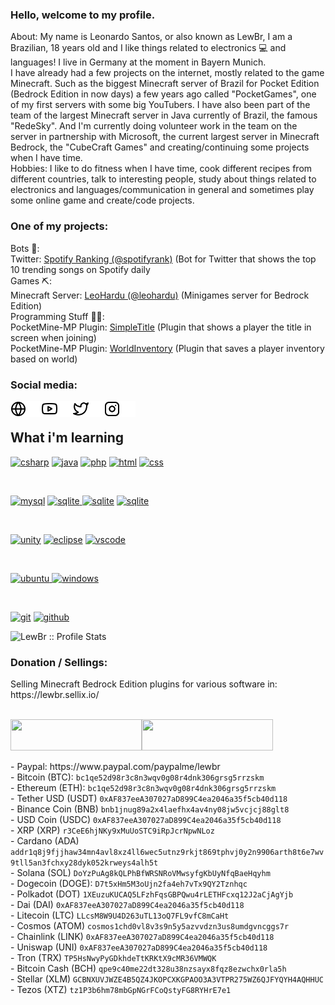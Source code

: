 ### Hello, welcome to my profile.
About: 
My name is Leonardo Santos, or also known as LewBr, I am a Brazilian, 18 years old and I like things related to electronics 💻 and languages! I live in Germany at the moment in Bayern Munich.<br>I have already had a few projects on the internet, mostly related to the game Minecraft. Such as the biggest Minecraft server of Brazil for Pocket Edition (Bedrock Edition in now days) a few years ago called "PocketGames", one of my first servers with some big YouTubers. I have also been part of the team of the largest Minecraft server in Java currently of Brazil, the famous "RedeSky". And I'm currently doing volunteer work in the team on the server in partnership with Microsoft, the current largest server in Minecraft Bedrock, the "CubeCraft Games" and creating/continuing some projects when I have time.
<br>Hobbies: I like to do fitness when I have time, cook different recipes from different countries, talk to interesting people, study about things related to electronics and languages/communication in general and sometimes play some online game and create/code projects.

### One of my projects:
Bots 🤖:<br> 
Twitter: <a href="https://www.twitter.com/spotifyrank"> Spotify Ranking (@spotifyrank)</a> (Bot for Twitter that shows the top 10 trending songs on Spotify daily<br>
Games ⛏:<br>
Minecraft Server: <a href="https://www.twitter.com/leohardu"> LeoHardu (@leohardu)</a> (Minigames server for Bedrock Edition)<br>
Programming Stuff 👨‍💻:<br>
PocketMine-MP Plugin: <a href="https://github.com/LewBr/SimpleTitle"> SimpleTitle</a> (Plugin that shows a player the title in screen when joining)<br>
PocketMine-MP Plugin: <a href="https://github.com/LewBr/WorldInventory"> WorldInventory</a> (Plugin that saves a player inventory based on world)

### Social media:

[<img align="left" alt="leohardu.com" width="25px" src="https://raw.githubusercontent.com/codeSTACKr/codeSTACKr/master/img/globe-light.svg" />][website-light]
[<img align="left" alt="leohardu.com" width="25px" src="https://raw.githubusercontent.com/codeSTACKr/codeSTACKr/master/img/globe-dark.svg" />][website-dark]
[<img align="left" alt="LewBr | YouTube" width="25px" src="https://raw.githubusercontent.com/codeSTACKr/codeSTACKr/master/img/youtube-light.svg" />][youtube-light]
[<img align="left" alt="LewBr | YouTube" width="25px" src="https://raw.githubusercontent.com/codeSTACKr/codeSTACKr/master/img/youtube-dark.svg" />][youtube-dark]
[<img align="left" alt="lew_br | Twitter" width="25px" src="https://raw.githubusercontent.com/codeSTACKr/codeSTACKr/master/img/twitter-light.svg" />][twitter-light]
[<img align="left" alt="lew_br | Twitter" width="25px" src="https://raw.githubusercontent.com/codeSTACKr/codeSTACKr/master/img/twitter-dark.svg" />][twitter-dark]
[<img align="left" alt="lewbr | Instagram" width="25px" src="https://raw.githubusercontent.com/codeSTACKr/codeSTACKr/master/img/instagram-light.svg" />][instagram-light]
[<img align="left" alt="lewbr | Instagram" width="25px" src="https://raw.githubusercontent.com/codeSTACKr/codeSTACKr/master/img/instagram-dark.svg" />][instagram-dark]<br>

## What i'm learning

<p align="left">
<a href=""><img src="https://img.shields.io/badge/csharp-darkgreen.svg?style=for-the-badge&logo=csharp&logoColor=darkgreen&labelColor=ffffff" alt="csharp"></a>
<a href=""><img src="https://img.shields.io/badge/java-red.svg?style=for-the-badge&logo=java&logoColor=red&labelColor=ffffff" alt="java"></a>
<a href=""><img src="https://img.shields.io/badge/php-0768a8.svg?style=for-the-badge&logo=php&logoColor=0768a8&labelColor=ffffff" alt="php"></a>
  <a href=""><img src="https://img.shields.io/badge/html-orange.svg?style=for-the-badge&logo=html&logoColor=orange&labelColor=ffffff" alt="html"></a>
<a href=""><img src="https://img.shields.io/badge/css-blue.svg?style=for-the-badge&logo=css&logoColor=blue&labelColor=ffffff" alt="css"></a>
</p>
<br>
<p align="left">
<a href=""><img src="https://img.shields.io/badge/mysql-3aabe8.svg?style=for-the-badge&logo=mysql&logoColor=3aabe8&labelColor=ffffff" alt="mysql"></a>
<a href=""><img src="https://img.shields.io/badge/sqlite-1daede.svg?style=for-the-badge&logo=sqlite&logoColor=1daede&labelColor=ffffff" alt="sqlite">
<a href=""><img src="https://img.shields.io/badge/mongodb-green.svg?style=for-the-badge&logo=mongodb&logoColor=green&labelColor=ffffff" alt="sqlite"></a>
<a href=""><img src="https://img.shields.io/badge/redis-red.svg?style=for-the-badge&logo=redis&logoColor=red&labelColor=ffffff" alt="sqlite"></a>
</p><br>

<p align="left">
  <a href=""><img src="https://img.shields.io/badge/unity-black.svg?style=for-the-badge&logo=unity&logoColor=black&labelColor=ffffff" alt="unity"></a>
<a href=""><img src="https://img.shields.io/badge/eclipse-f7873b.svg?style=for-the-badge&logo=eclipse&logoColor=f7873b&labelColor=ffffff" alt="eclipse"></a>
<a href="">
<img src="https://img.shields.io/badge/vscode-blue.svg?style=for-the-badge&logo=visual-studio-code&labelColor=ffffff&logoColor=blue" alt="vscode">
</a>
  
</p><br>

<p align="left">
<a href="">
<img src="https://img.shields.io/badge/ubuntu-f7873b.svg?style=for-the-badge&logo=ubuntu&labelColor=ffffff&logoColor=f7873b" alt="ubuntu">
</a>
<a href=""><img src="https://img.shields.io/badge/windows-3795fa.svg?style=for-the-badge&logo=windows&logoColor=3795fa&labelColor=ffffff" alt="windows"></a>
</p><br>

<p align="left">
<a href=""><img src="https://img.shields.io/badge/git-F05032.svg?style=for-the-badge&logo=git&logoColor=F05032&labelColor=ffffff" alt="git"></a>
<a href=""><img src="https://img.shields.io/badge/github-211F1F.svg?style=for-the-badge&logo=github&logoColor=211F1F&labelColor=ffffff" alt="github"></a>

</p>
<p align="left"><img src="https://github-readme-stats.vercel.app/api?username=LewBr&show_icons=true&theme=synthwave" alt="LewBr :: Profile Stats" /></p>

<h3 align="left">Donation / Sellings:</h3>
Selling Minecraft Bedrock Edition plugins for various software in: https://lewbr.sellix.io/<br><br>
<p><a href="https://www.buymeacoffee.com/lewbr"> <img align="left" src="https://cdn.buymeacoffee.com/buttons/v2/default-yellow.png" height="50" width="210"/></a>
<a href="https://www.patreon.com/bePatron?u=60790069"> <img height="50" width="210" src="https://s3-us-west-1.amazonaws.com/widget-images/become-patron-widget-medium%402x.png">
</a></p>
- Paypal: https://www.paypal.com/paypalme/lewbr<br>
- Bitcoin (BTC): <code>bc1qe52d98r3c8n3wqv0g08r4dnk306grsg5rrzskm</code><br>
- Ethereum (ETH): <code>bc1qe52d98r3c8n3wqv0g08r4dnk306grsg5rrzskm</code><br>
- Tether USD (USDT) <code>0xAF837eeA307027aD899C4ea2046a35f5cb40d118</code><br>
- Binance Coin (BNB) <code>bnb1jnug89a2x4laefhx4av4ny08jw5vcjcj88glt8</code><br>
- USD Coin (USDC) <code>0xAF837eeA307027aD899C4ea2046a35f5cb40d118</code><br>
- XRP (XRP) <code>r3CeE6hjNKy9xMuUoSTC9iRpJcrNpwNLoz</code><br>
- Cardano (ADA) <code>addr1q8j9fjjhaw34mn4avl8xz4ll6wec5utnz9rkjt869tphvj0y2n9906arth8t6e7wv9tll5an3fchxy28dyk052krweys4alh5t</code><br>
- Solana (SOL) <code>DoYzPuAg8kQLPhBfWRSNRoVMwsyfgKbUyNfqBaeHqyhm</code><br>
- Dogecoin (DOGE): <code>D7t5xHm5M3oUjn2fa4eh7vTx9QY2Tznhqc</code><br>
- Polkadot (DOT) <code>1XEuzuKUCAQ5LFzhFqsGBPQwu4rLETHFcxq12J2aCjAgYjb</code><br>
- Dai (DAI) <code>0xAF837eeA307027aD899C4ea2046a35f5cb40d118</code><br>
- Litecoin (LTC) <code>LLcsM8W9U4D263uTL13oQ7FL9vfC8mCaHt</code><br>
- Cosmos (ATOM) <code>cosmos1chd0vl8v3s9n5y5azvvdzn3us8umdgvncggs7r</code><br>
- Chainlink (LINK) <code>0xAF837eeA307027aD899C4ea2046a35f5cb40d118</code><br>
- Uniswap (UNI) <code>0xAF837eeA307027aD899C4ea2046a35f5cb40d118</code><br>
- Tron (TRX) <code>TP5HsNwyPyGDkhdeTtKRKtX9cMR36VMWQK</code><br>
- Bitcoin Cash (BCH) <code>qpe9c40me22dt328u38nzsayx8fqz8ezwchx0rla5h</code><br>
- Stellar (XLM) <code>GCBNXUVJWZE4B5QZ4JKOPCXKGPAOO3A3VTPR275WZ6QJFYQYH4AQHHUC</code><br>
- Tezos (XTZ) <code>tz1P3b6hm78mbGpNGrFCoQstyFG8RYHrE7e1</code>

[website-light]: https://leohardu.com#gh-light-mode-only
[website-dark]: https://leohardu.com#gh-dark-mode-only
[twitter-light]: https://twitter.com/lew_br#gh-light-mode-only
[twitter-dark]: https://twitter.com/lew_br#gh-dark-mode-only
[youtube-light]: https://www.youtube.com/c/LewGhostGames#gh-light-mode-only
[youtube-dark]: https://www.youtube.com/c/LewGhostGames#gh-dark-mode-only
[instagram-light]: https://instagram.com/lewbr#gh-light-mode-only
[instagram-dark]: https://instagram.com/lewbr#gh-dark-mode-only
